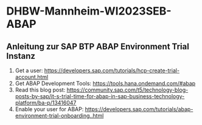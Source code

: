 # DHBW-Mannheim-WI2023SEB-ABAP

## Anleitung zur SAP BTP ABAP Environment Trial Instanz

1) Get a user: https://developers.sap.com/tutorials/hcp-create-trial-account.html
2) Get ABAP Development Tools: https://tools.hana.ondemand.com/#abap
3) Read this blog post: https://community.sap.com/t5/technology-blog-posts-by-sap/it-s-trial-time-for-abap-in-sap-business-technology-platform/ba-p/13416047
4) Enable your user for ABAP: https://developers.sap.com/tutorials/abap-environment-trial-onboarding..html
